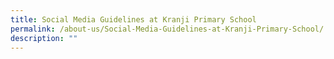 ```yaml
---
title: Social Media Guidelines at Kranji Primary School
permalink: /about-us/Social-Media-Guidelines-at-Kranji-Primary-School/
description: ""
---
```

